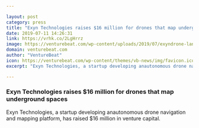 ```yaml
---

layout: post
category: press
title: "Exyn Technologies raises $16 million for drones that map underground spaces"
date: 2019-07-11 14:26:31
link: https://vrhk.co/2LgHrrz
image: https://venturebeat.com/wp-content/uploads/2019/07/exyndrone-lanczos3-e1562854351807.jpg?w=1200&strip=all
domain: venturebeat.com
author: "VentureBeat"
icon: https://venturebeat.com/wp-content/themes/vb-news/img/favicon.ico
excerpt: "Exyn Technologies, a startup developing anautonomous drone navigation and mapping platform, has raised $16 million in venture capital."

---
```


### Exyn Technologies raises $16 million for drones that map underground spaces

Exyn Technologies, a startup developing anautonomous drone navigation and mapping platform, has raised $16 million in venture capital.